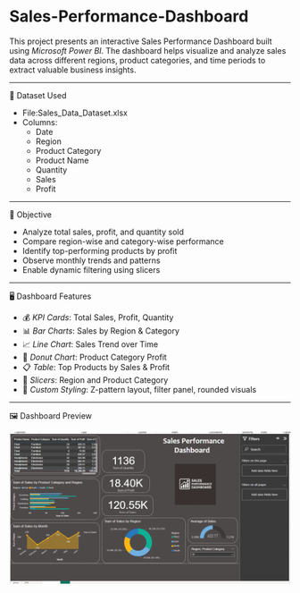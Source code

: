 # Sales-Performance-Dashboard
This project presents an interactive Sales Performance Dashboard built using *Microsoft Power BI*. The dashboard helps visualize and analyze sales data across different regions, product categories, and time periods to extract valuable business insights.

---

📁 Dataset Used

- File:Sales_Data_Dataset.xlsx
- Columns:
  - Date
  - Region
  - Product Category
  - Product Name
  - Quantity
  - Sales
  - Profit

---

🎯 Objective

- Analyze total sales, profit, and quantity sold
- Compare region-wise and category-wise performance
- Identify top-performing products by profit
- Observe monthly trends and patterns
- Enable dynamic filtering using slicers

---

🖥 Dashboard Features

- 💰 *KPI Cards*: Total Sales, Profit, Quantity
- 📊 *Bar Charts*: Sales by Region & Category
- 📈 *Line Chart*: Sales Trend over Time
- 🍩 *Donut Chart*: Product Category Profit
- 📋 *Table*: Top Products by Sales & Profit
- 🔘 *Slicers*: Region and Product Category
- 🎨 *Custom Styling*: Z-pattern layout, filter panel, rounded visuals

---

🖼 Dashboard Preview

![Dashboard Screenshot](Project_Overview.png)
